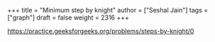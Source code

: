 +++
title = "Minimum step by knight"
author = ["Seshal Jain"]
tags = ["graph"]
draft = false
weight = 2316
+++

<https://practice.geeksforgeeks.org/problems/steps-by-knight/0>
